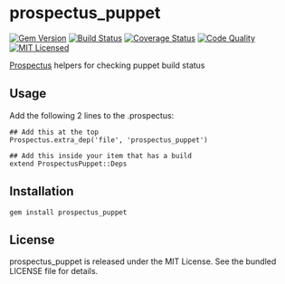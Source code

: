 prospectus_puppet
=========

[![Gem Version](https://img.shields.io/gem/v/prospectus_puppet.svg)](https://rubygems.org/gems/prospectus_puppet)
[![Build Status](https://img.shields.io/circleci/project/halyard/prospectus_puppet.svg)](https://circleci.com/gh/halyard/prospectus_puppet)
[![Coverage Status](https://img.shields.io/codecov/c/github/halyard/prospectus_puppet.svg)](https://codecov.io/github/halyard/prospectus_puppet)
[![Code Quality](https://img.shields.io/codacy/1509c0d147124ec4a861ed7ad220b2e0.svg)](https://www.codacy.com/app/halyard/prospectus_puppet)
[![MIT Licensed](https://img.shields.io/badge/license-MIT-green.svg)](https://tldrlegal.com/license/mit-license)

[Prospectus](https://github.com/akerl/prospectus) helpers for checking puppet build status

## Usage

Add the following 2 lines to the .prospectus:

```
## Add this at the top
Prospectus.extra_dep('file', 'prospectus_puppet')

## Add this inside your item that has a build
extend ProspectusPuppet::Deps
```

## Installation

    gem install prospectus_puppet

## License

prospectus_puppet is released under the MIT License. See the bundled LICENSE file for details.

